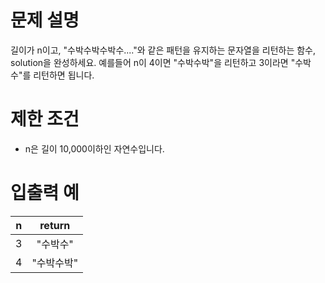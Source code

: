 # 문제 설명

길이가 n이고, "수박수박수박수...."와 같은 패턴을 유지하는 문자열을 리턴하는 함수, solution을 완성하세요. 예를들어 n이 4이면 "수박수박"을 리턴하고 3이라면 "수박수"를 리턴하면 됩니다.

# 제한 조건

*   n은 길이 10,000이하인 자연수입니다.

# 입출력 예

**n**|**return**
:-----:|:-----:
3|"수박수"
4|"수박수박"